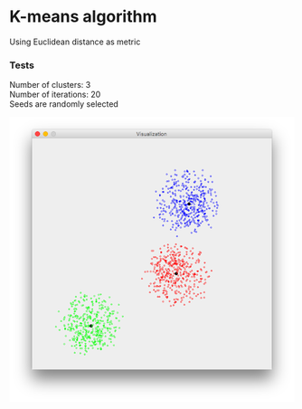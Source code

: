 # K-means algorithm
Using Euclidean distance as metric
### Tests
Number of clusters: 3  
Number of iterations: 20  
Seeds are randomly selected  
<div style="text-align:center"><img src ="https://github.com/130ndim/K-means/blob/master/images/dataset_1.png" />
</div>
<p align="center>
![First dataset](https://github.com/130ndim/K-means/blob/master/images/dataset_1.png)  
![Second dataset](https://github.com/130ndim/K-means/blob/master/images/dataset_2.png)  
![Third dataset](https://github.com/130ndim/K-means/blob/master/images/dataset_3.png)  
![Fourth dataset](https://github.com/130ndim/K-means/blob/master/images/dataset_4.png)  
![Fifth dataset](https://github.com/130ndim/K-means/blob/master/images/dataset_5.png)  
![Sixth dataset](https://github.com/130ndim/K-means/blob/master/images/dataset_6.png)  
![Seventh dataset](https://github.com/130ndim/K-means/blob/master/images/dataset_7.png)  
</p>
